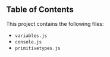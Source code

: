 ## Table of Contents ##

This project contains the following files:
* `variables.js`
* `console.js`
* `primitivetypes.js`







